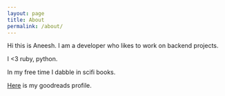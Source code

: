 ```yaml
---
layout: page
title: About
permalink: /about/
---
```


Hi this is Aneesh. I am a developer who likes to work on backend projects. 

I <3 ruby, python.

In my free time I dabble in scifi books.

[Here](https://www.goodreads.com/user/show/75768439-mystic-force) is my goodreads profile. 